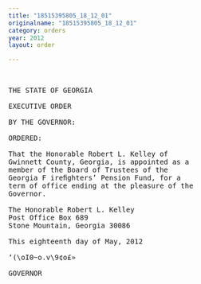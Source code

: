 ```yaml
---
title: "18515395805_18_12_01"
originalname: "18515395805_18_12_01"
category: orders
year: 2012
layout: order

---
```

<pre>
 

THE STATE OF GEORGIA

EXECUTIVE ORDER

BY THE GOVERNOR:

ORDERED:

That the Honorable Robert L. Kelley of
Gwinnett County, Georgia, is appointed as a
member of the Board of Trustees of the
Georgia F ireﬁghters’ Pension Fund, for a
term of office ending at the pleasure of the
Governor.

The Honorable Robert L. Kelley
Post Office Box 689
Stone Mountain, Georgia 30086

This eighteenth day of May, 2012

‘(\oI0~o.v\9¢o£»

GOVERNOR

</pre>
